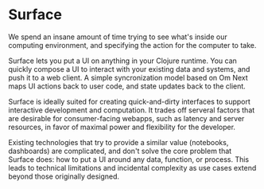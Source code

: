 # Surface

We spend an insane amount of time trying to see what's inside our computing environment, and specifying the action for the computer to take. 

Surface lets you put a UI on anything in your Clojure runtime. You can quickly compose a UI to interact with your existing data and systems, and push it to a web client. A simple syncronization model based on Om Next maps UI actions back to user code, and state updates back to the client. 

Surface is ideally suited for creating quick-and-dirty interfaces to support interactive development and computation. It trades off serveral factors that are desirable for consumer-facing webapps, such as latency and server resources, in favor of maximal power and flexibility for the developer. 

Existing technologies that try to provide a similar value (notebooks, dashboards) are complicated, and don't solve the core problem that Surface does: how to put a UI around any data, function, or process. This leads to technical limitations and incidental complexity as use cases extend beyond those originally designed. 



